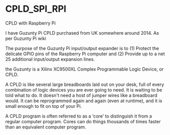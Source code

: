 # CPLD_SPI_RPI
CPLD with Raspberry Pi

I have Guzunty Pi CPLD purchased from UK somewhere around 2014. As per Guzunty Pi wiki

The purpose of the Guzunty Pi input/output expander is to (1) Protect the delicate GPIO pins of the Raspberry Pi computer and
(2) Provide up to a net 25 additional input/output expansion lines.

the Guzunty is a Xilinx XC9500XL Complex Programmable Logic Device, or CPLD.

A CPLD is like several large breadboards laid out on your desk, full of every combination of logic devices you are ever going to need. It is waiting to be told what to do. It doesn't need a host of jumper wires like a breadboard would. It can be reprogrammed again and again (even at runtime), and it is small enough to fit on top of your Pi.

A CPLD program is often referred to as a ‘core’ to distinguish it from a regular computer program. Cores can do things thousands of times faster than an equivalent computer program.
